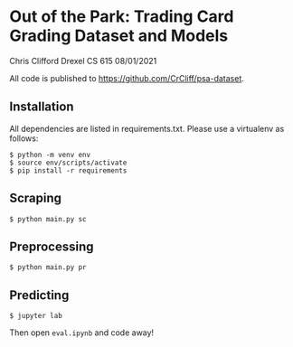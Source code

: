# Out of the Park: Trading Card Grading Dataset and Models

Chris Clifford
Drexel CS 615
08/01/2021

All code is published to https://github.com/CrCliff/psa-dataset.

## Installation

All dependencies are listed in requirements.txt. Please use a virtualenv as follows:

```
$ python -m venv env
$ source env/scripts/activate
$ pip install -r requirements
```

## Scraping

```
$ python main.py sc
```

## Preprocessing

```
$ python main.py pr
```

## Predicting

```
$ jupyter lab
```

Then open `eval.ipynb` and code away!